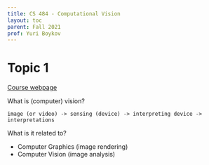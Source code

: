 ```yaml
---
title: CS 484 - Computational Vision
layout: toc
parent: Fall 2021
prof: Yuri Boykov
---
```

# Topic 1
[Course webpage](https://cs.uwaterloo.ca/~yboykov/Courses/cs484/)

What is (computer) vision?

```
image (or video) -> sensing (device) -> interpreting device -> interpretations 
```

What is it related to?
- Computer Graphics (image rendering)
- Computer Vision (image analysis)